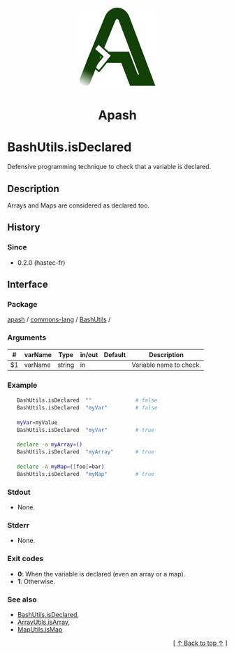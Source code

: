 
<div align='center' id='apash-top'>
  <a href='https://github.com/hastec-fr/apash'>
    <img alt='apash-logo' src='../../../../../../assets/apash-logo.svg'/>
  </a>

  # Apash
</div>


# BashUtils.isDeclared
Defensive programming technique to check that a variable is declared.
## Description
   Arrays and Maps are considered as declared too.

## History
### Since
  * 0.2.0 (hastec-fr)

## Interface
### Package
<!-- apash.packageBegin -->
[apash](../../../apash.md) / [commons-lang](../../commons-lang.md) / [BashUtils](../BashUtils.md) / 
<!-- apash.packageEnd -->

### Arguments
 | #      | varName        | Type          | in/out   | Default    | Description                           |
 |--------|----------------|---------------|----------|------------|---------------------------------------|
 | $1     | varName        | string        | in       |            | Variable name to check.               |

### Example
 ```bash
    BashUtils.isDeclared  ""              # false
    BashUtils.isDeclared  "myVar"         # false

    myVar=myValue
    BashUtils.isDeclared  "myVar"         # true

    declare -a myArray=()
    BashUtils.isDeclared  "myArray"       # true

    declare -A myMap=([foo]=bar)
    BashUtils.isDeclared  "myMap"         # true
 ```

### Stdout
  * None.
### Stderr
  * None.

### Exit codes
  * **0**: When the variable is declared (even an array or a map).
  * **1**: Otherwise.

### See also
 - [BashUtils.isDeclared](./isDeclared.md), 
 - [ArrayUtils.isArray](../ArrayUtils/isArray.md),
 - [MapUtils.isMap](../MapUtils/isMap.md)

  <div align='right'>[ <a href='#apash-top'>↑ Back to top ↑</a> ]</div>

